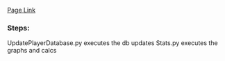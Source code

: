 [Page Link](https://killenden.github.io/NFL_stats/)

### Steps:
UpdatePlayerDatabase.py executes the db updates
Stats.py executes the graphs and calcs
